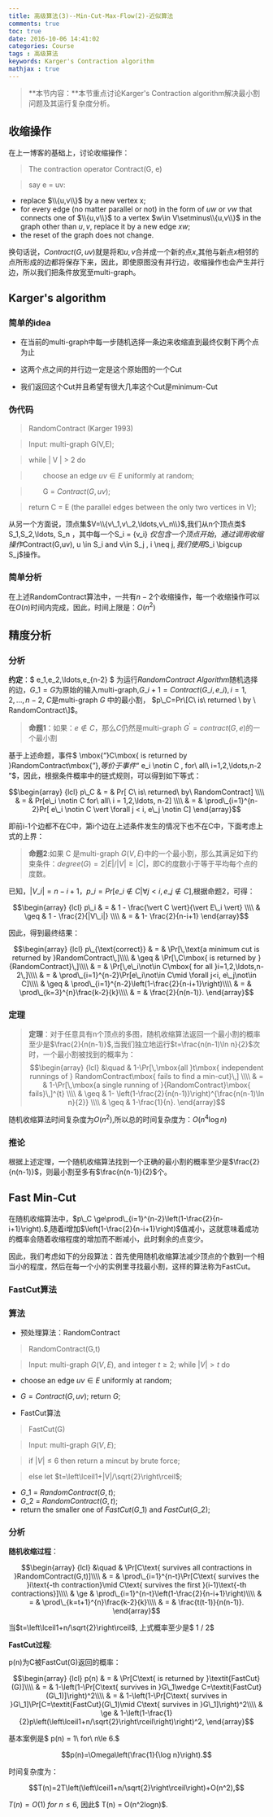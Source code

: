```yaml
---
title: 高级算法(3)--Min-Cut-Max-Flow(2)-近似算法
comments: true
toc: true
date: 2016-10-06 14:41:02
categories: Course
tags : 高级算法
keywords: Karger's Contraction algorithm
mathjax : true
---
```


>**本节内容：**本节重点讨论Karger's Contraction algorithm解决最小割问题及其运行复杂度分析。

<!-- more -->

## 收缩操作

在上一博客的基础上，讨论收缩操作：

> The contraction operator Contract(G, e)

>  say e = uv:
- replace $\\{u,v\\}$ by a new vertex x;
- for every edge (no matter parallel or not) in the form of $uw$ or $vw$ that connects one of $\\{u,v\\}$ to a vertex $w\in V\setminus\\{u,v\\}$ in the graph other than $u,v$, replace it by a new edge $xw$;
- the reset of the graph does not change.

换句话说，$Contract(G, uv)$就是将和$u,v$合并成一个新的点$x$,其他与新点$x$相邻的点所形成的边都将保存下来，因此，即使原图没有并行边，收缩操作也会产生并行边，所以我们把条件放宽至multi-graph。

## Karger's algorithm

### 简单的idea

- 在当前的multi-graph中每一步随机选择一条边来收缩直到最终仅剩下两个点为止

- 这两个点之间的并行边一定是这个原始图的一个Cut

- 我们返回这个Cut并且希望有很大几率这个Cut是minimum-Cut

### 伪代码

> RandomContract (Karger 1993)

> Input: multi-graph G(V,E);

> while | V | > 2 do

> &emsp;&emsp;choose an edge ${uv}\in E$ uniformly at random;

> &emsp;&emsp;G = $Contract(G,uv)$;

> return C = E (the parallel edges between the only two vertices in V);

从另一个方面说，顶点集$V=\\{v\_1,v\_2,\ldots,v\_n\\}$,我们从n个顶点类$ S\_1,S\_2,\ldots, S\_n ，其中每一个S\_i = {v\_i} $仅包含一个顶点开始，通过调用收缩操作$Contract(G,uv),  u \in S\_i and v\in S\_j , i \neq j$, 我们使用$S\_i \bigcup S\_j$操作。

### 简单分析

在上述RandomContract算法中，一共有$n-2$个收缩操作，每一个收缩操作可以在$O(n)$时间内完成，因此，时间上限是：$O(n^2)$

## 精度分析

### 分析

**约定**：$ e\_1,e\_2,\ldots,e\_{n-2} $ 为运行*RandomContract Algorithm*随机选择的边，$G\_1 = G$为原始的输入multi-graph,$G\_{i + 1} = Contract(G\_i,e\_i) ,i = 1,2, \ldots, n-2$, $C$是multi-graph $G$ 中的最小割， $p\_C=Pr\[C\ is\  returned \  by \  RandomContract\]$。

> **命题1**：如果：$e \notin C$，那么$C$仍然是multi-graph $G^{'} = contract(G,e)$的一个最小割

基于上述命题，事件$ \mbox{“}C\mbox{ is returned by }RandomContract\mbox{”}\,$等价于事件$“ e\_i \notin C , for\ all\ i=1,2,\ldots,n-2 ”$，因此，根据条件概率中的链式规则，可以得到如下等式：

$$\begin{array} {lcl}
p\_C  & = & Pr[ C\ is\ returned\ by\ RandomContract] \\\\
      & = & Pr[e\_i \notin C for\ all\ i = 1,2,\ldots, n-2] \\\\
      & = & \prod\_{i=1}^{n-2}Pr[ e\_i \notin C \vert \forall j < i, e\_j \notin C]
\end{array}$$

即前i-1个边都不在C中，第i个边在上述条件发生的情况下也不在C中，下面考虑上式的上界：

> **命题2**:如果 C 是multi-graph $G(V,E)$中的一个最小割，那么其满足如下约束条件：$degree(G)=2|E|/|V| \geq |C|$，即C的度数小于等于平均每个点的度数。

已知，$|V\_i| = n -i +1， p\_i = Pr[e\_i \notin C \vert \forall j < i, e\_j \notin C]$,根据命题2，可得：

$$\begin{array} {lcl}
p\_i  & = & 1 - \frac{\vert C \vert}{\vert E\_i \vert} \\\\
      & \geq & 1 - \frac{2}{|V\_i|} \\\\
      & = & 1- \frac{2}{n-i+1}
\end{array}$$

因此，得到最终结果：

$$\begin{array} {lcl}
p\_{\text{correct}} & = & \Pr[\,\text{a minimum cut is returned by }RandomContract\,]\\\\
                    & \geq & \Pr[\,C\mbox{ is returned by }{RandomContract}\,]\\\\
                    & = & \Pr[\,e\_i\not\in C\mbox{ for all }i=1,2,\ldots,n-2\,]\\\\
                    & = & \prod\_{i=1}^{n-2}\Pr[e\_i\not\in C\mid \forall j<i, e\_j\not\in C]\\\\
                    & \geq & \prod\_{i=1}^{n-2}\left(1-\frac{2}{n-i+1}\right)\\\\
                    & = & \prod\_{k=3}^{n}\frac{k-2}{k}\\\\
                    & = & \frac{2}{n(n-1)}.
\end{array}$$

### 定理

> **定理**：对于任意具有n个顶点的多图，随机收缩算法返回一个最小割的概率至少是$\frac{2}{n(n-1)}$,当我们独立地运行$t=\frac{n(n-1)\ln n}{2}$次时，一个最小割被找到的概率为：
$$\begin{array} {lcl}
&\quad & 1-\Pr[\,\mbox{all }t\mbox{ independent runnings of } RandomContract\mbox{ fails to find a min-cut}\,] \\\\
& = & 1-\Pr[\,\mbox{a single running of }{RandomContract}\mbox{ fails}\,]^{t} \\\\
& \geq & 1- \left(1-\frac{2}{n(n-1)}\right)^{\frac{n(n-1)\ln n}{2}} \\\\
& \geq & 1-\frac{1}{n}.
\end{array}$$

随机收缩算法时间复杂度为$O(n^2)$,所以总的时间复杂度为：$O(n^4\log n)$

### 推论

根据上述定理，一个随机收缩算法找到一个正确的最小割的概率至少是$\frac{2}{n(n-1)}$，则最小割至多有$\frac{n(n-1)}{2}$个。

## Fast Min-Cut

在随机收缩算法中，$p\_C \ge\prod\_{i=1}^{n-2}\left(1-\frac{2}{n-i+1}\right).$,随着i增加$\left(1-\frac{2}{n-i+1}\right)$值减小，这就意味着成功的概率会随着收缩程度的增加而不断减小，此时剩余的点变少。

因此，我们考虑如下的分段算法：首先使用随机收缩算法减少顶点的个数到一个相当小的程度，然后在每一个小的实例里寻找最小割，这样的算法称为FastCut。

### FastCut算法

### 算法

- 预处理算法：RandomContract

>RandomContract(G,t)

>Input: multi-graph $G(V,E)$, and integer $t \ge 2$;
while $| V | > t$ do
  - choose an edge ${uv}\in E$ uniformly at random;
  - $G = Contract(G,uv)$;
return $G$;

- FastCut算法

>FastCut(G)

>Input: multi-graph $G(V,E)$;

>if $|V|\le 6$ then return a mincut by brute force;

>else let $t=\left\lceil1+|V|/\sqrt{2}\right\rceil$;
- $G\_1$ = $RandomContract(G,t)$;
- $G\_2$ = $RandomContract(G,t)$;
- return the smaller one of $FastCut(G\_1)$ and $FastCut(G\_2)$;

### 分析

**随机收缩过程**：

$$\begin{array} {lcl}
&\quad & \Pr[C\text{ survives all contractions in }RandomContract(G,t)]\\\\
& = & \prod\_{i=1}^{n-t}\Pr[C\text{ survives the }i\text{-th contraction}\mid C\text{ survives the first }(i-1)\text{-th contractions}]\\\\
& \ge & \prod\_{i=1}^{n-t}\left(1-\frac{2}{n-i+1}\right)\\\\
& = & \prod\_{k=t+1}^{n}\frac{k-2}{k}\\\\
& = & \frac{t(t-1)}{n(n-1)}.
\end{array}$$

当$t=\left\lceil1+n/\sqrt{2}\right\rceil$, 上式概率至少是$ 1 / 2$

**FastCut过程**:

p(n)为C被FastCut(G)返回的概率：

$$\begin{array} {lcl}
p(n) & = & \Pr[C\text{ is returned by }\textit{FastCut}(G)]\\\\
     & = & 1-\left(1-\Pr[C\text{ survives in }G\_1\wedge C=\textit{FastCut}(G\_1)]\right)^2\\\\
     & = & 1-\left(1-\Pr[C\text{ survives in }G\_1]\Pr[C=\textit{FastCut}(G\_1)\mid C\text{ survives in }G\_1]\right)^2\\\\
     & \ge & 1-\left(1-\frac{1}{2}p\left(\left\lceil1+n/\sqrt{2}\right\rceil\right)\right)^2,
\end{array}$$

基本案例是$ p(n) = 1\ for\ n\le 6.$

$$p(n)=\Omega\left(\frac{1}{\log n}\right).$$

时间复杂度为：

$$T(n)=2T\left(\left\lceil1+n/\sqrt{2}\right\rceil\right)+O(n^2),$$

$T(n) = O(1)\ for\ n\le 6$, 因此$ T(n) = O(n^2logn)$.


